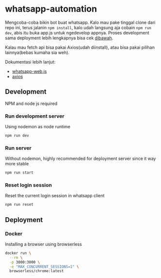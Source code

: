 # whatsapp-automation

Mengcoba-coba bikin bot buat whatsapp. Kalo mau pake tinggal clone dari repo ini, terus jalanin `npm install`, kalo udah langsung aja cobain `npm run dev`, abis itu buka app.js untuk ngedevelop appnya. Proses development sama deployment lebih lengkapnya bisa cek [dibawah](##Development).

Kalau mau fetch api bisa pakai Axios(udah diinstall), atau bisa pakai pilihan lainnya(bebas kumaha sia weh).

Dokumentasi lebih lanjut:

- [whatsapp-web.js](https://github.com/pedroslopez/whatsapp-web.js/)
- [axios](https://github.com/axios/axios)

## Development

NPM and node js required

### Run development server

Using nodemon as node runtime

```bash
npm run dev
```

### Run server

Without nodemon, highly recommended for deployment server since it way more stable

```bash
npm run start
```

### Reset login session

Reset the current login session in whatsapp client

```bash
npm run reset
```

## Deployment

### Docker

Installing a browser using browserless

```bash
docker run \
  --rm \
  -p 3000:3000 \
  -e "MAX_CONCURRENT_SESSIONS=1" \
  browserless/chrome:latest
```
